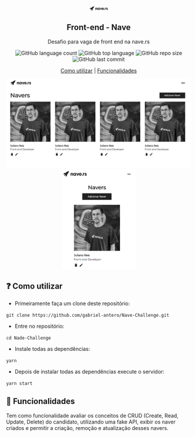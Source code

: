 <p align="center">
  <img width="200" 
  alt="Nave" 
  src="https://github.com/gabriel-antero/Nave-Challenge/blob/master/assets/logo.svg"
  style="max-width:10%;">
</p>
 
<h2 align="center">
   Front-end - Nave
</h2> 

<p align="center">
  Desafio para vaga de front end na nave.rs
</p>

<p align="center">
  <img alt="GitHub language count" src="https://img.shields.io/github/languages/count/gabriel-antero/Nave-Challenge">
  <img alt="GitHub top language" src="https://img.shields.io/github/languages/top/gabriel-antero/Nave-Challenge"> 
  <img alt="GitHub repo size" src="https://img.shields.io/github/repo-size/gabriel-antero/Nave-Challenge">
  <img alt="GitHub last commit" src="https://img.shields.io/github/last-commit/gabriel-antero/Nave-Challenge">
</p>

<p align="center">
  <a href="https://github.com/gabriel-antero/GoRestaurant-Web/tree/master#como-utilizar">Como utilizar<a/> |
  <a href="https://github.com/gabriel-antero/GoRestaurant-Web/tree/master#funcionalidades">Funcionalidades<a/>
</p>
    
<p align="center">
  <img width="500"  alt="Desktop Screen" src="https://github.com/gabriel-antero/Nave-Challenge/blob/master/assets/homeScreen.png">
  <img width="200"  alt="Mobile Screen" src="https://github.com/gabriel-antero/Nave-Challenge/blob/master/assets/mobileScreen.png"> 
</p>
    
## :question: Como utilizar

 - Primeiramente faça um clone deste repositório:
  
  ```git clone https://github.com/gabriel-antero/Nave-Challenge.git```
  
 - Entre no repositório:
  
  ```cd Nade-Challenge```

 - Instale todas as dependências:
  
  ```yarn```
  
 - Depois de instalar todas as dependências execute o servidor:
  
  ```yarn start```
  
## :rocket: Funcionalidades
  
  Tem como funcionalidade avaliar os conceitos de CRUD (Create, Read, Update, Delete) do candidato, utilizando uma fake API, exibir os naver criados e permitir a criação, remoção e atualização desses navers.
  
